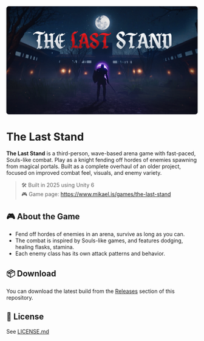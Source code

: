 <img src="thelaststand.webp" alt="The Last Stand header image">

# The Last Stand

**The Last Stand** is a third-person, wave-based arena game with fast-paced, Souls-like combat. Play as a knight fending off hordes of enemies spawning from magical portals. Built as a complete overhaul of an older project, focused on improved combat feel, visuals, and enemy variety.

> 🛠️ Built in 2025 using Unity 6  
> 🎮 Game page: https://www.mikael.is/games/the-last-stand

## 🎮 About the Game

- Fend off hordes of enemies in an arena, survive as long as you can.
- The combat is inspired by Souls-like games, and features dodging, healing flasks, stamina.
- Each enemy class has its own attack patterns and behavior.

## 📦 Download

You can download the latest build from the [Releases](https://github.com/MikaelAndriIngason/the-last-stand/releases) section of this repository.

## 📄 License

See [LICENSE.md](LICENSE.md)
